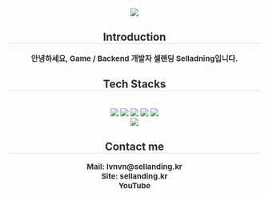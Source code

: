 <div align= "center">
    <img src="https://capsule-render.vercel.app/api?type=waving&color=b3ecff&height=180&text=Sellanding&animation=&fontColor=ffffff&fontSize=50" />
    </div>
    <div align= "center"> 
    <h2 style="border-bottom: 1px solid #d8dee4; color: #282d33;"> Introduction </h2>  
    <div style="font-weight: 700; font-size: 15px; text-align: center; color: #282d33;"> 안녕하세요, Game / Backend </li>개발자 셀랜딩 Selladning입니다. </li> </div> 
    </div>
    <div align= "center">
    <h2 style="border-bottom: 1px solid #d8dee4; color: #282d33;">  Tech Stacks </h2> <br> 
    <div style="margin: 0 auto; text-align: center;" align= "center"> <img src="https://img.shields.io/badge/Java-007396?style=plastic&logo=Java&logoColor=white">
          <img src="https://img.shields.io/badge/Next.js-000000?style=plastic&logo=Next.js&logoColor=white">
          <img src="https://img.shields.io/badge/Spring-6DB33F?style=plastic&logo=Spring&logoColor=white">
          <img src="https://img.shields.io/badge/Linux-FCC624?style=plastic&logo=Linux&logoColor=white">
          <img src="https://img.shields.io/badge/Git-F05032?style=plastic&logo=Git&logoColor=white">
          <br/><img src="https://img.shields.io/badge/Figma-F24E1E?style=plastic&logo=Figma&logoColor=white">
          </div>
    </div>
   <div align="center">
   <h2 style="border-bottom: 1px solid #d8dee4; color: #282d33;">Contact me</h2>
   <ul style="list-style: none; padding: 0; font-weight: 700; font-size: 15px; text-align: center; color: #282d33;">
     <li><a href="mailto:lvnvn@sellanding.kr" style="color: #282d33; text-decoration: none;">Mail: lvnvn@sellanding.kr</a></li>
     <li><a href="https://sellanding.kr" target="_blank" style="color: #282d33; text-decoration: none;">Site: sellanding.kr</a></li>
     <li><a href="https://www.youtube.com/channel/UCPCWbOk4bwn64RE9kkJM9Qg" target="_blank" style="color: #282d33; text-decoration: none;">YouTube</a></li>
   </ul>
 </div>

    
